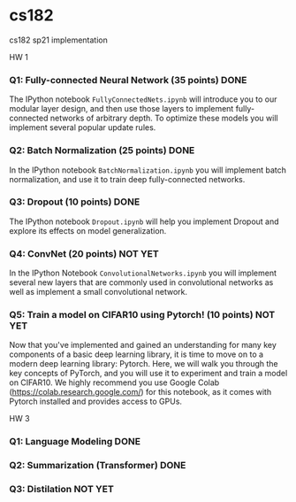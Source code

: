 # cs182
cs182 sp21 implementation

HW 1
### Q1: Fully-connected Neural Network (35 points)  DONE
The IPython notebook `FullyConnectedNets.ipynb` will introduce you to our
modular layer design, and then use those layers to implement fully-connected
networks of arbitrary depth. To optimize these models you will implement several
popular update rules.

### Q2: Batch Normalization (25 points)        DONE
In the IPython notebook `BatchNormalization.ipynb` you will implement batch
normalization, and use it to train deep fully-connected networks.

### Q3: Dropout (10 points)       DONE
The IPython notebook `Dropout.ipynb` will help you implement Dropout and explore
its effects on model generalization.

### Q4: ConvNet (20 points)       NOT YET
In the IPython Notebook `ConvolutionalNetworks.ipynb` you will implement several
new layers that are commonly used in convolutional networks as well as implement
a small convolutional network.


### Q5: Train a model on CIFAR10 using Pytorch! (10 points)       NOT YET
Now that you've implemented and gained an understanding for many key components 
of a basic deep learning library, it is time to move on to a modern deep learning
library: Pytorch. Here, we will walk you through the key concepts of PyTorch, and
you will use it to experiment and train a model on CIFAR10. We highly recommend 
you use Google Colab (https://colab.research.google.com/) for this notebook, as it
comes with Pytorch installed and provides access to GPUs.


HW 3
### Q1: Language Modeling  DONE



### Q2: Summarization  (Transformer)        DONE


### Q3: Distilation       NOT YET

